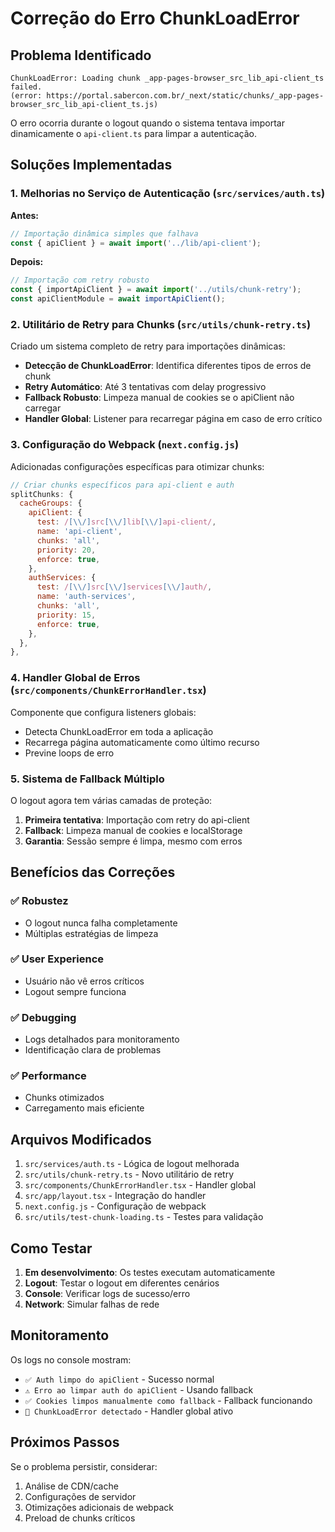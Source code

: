 # Correção do Erro ChunkLoadError

## Problema Identificado
```
ChunkLoadError: Loading chunk _app-pages-browser_src_lib_api-client_ts failed.
(error: https://portal.sabercon.com.br/_next/static/chunks/_app-pages-browser_src_lib_api-client_ts.js)
```

O erro ocorria durante o logout quando o sistema tentava importar dinamicamente o `api-client.ts` para limpar a autenticação.

## Soluções Implementadas

### 1. Melhorias no Serviço de Autenticação (`src/services/auth.ts`)

**Antes:**
```typescript
// Importação dinâmica simples que falhava
const { apiClient } = await import('../lib/api-client');
```

**Depois:**
```typescript
// Importação com retry robusto
const { importApiClient } = await import('../utils/chunk-retry');
const apiClientModule = await importApiClient();
```

### 2. Utilitário de Retry para Chunks (`src/utils/chunk-retry.ts`)

Criado um sistema completo de retry para importações dinâmicas:

- **Detecção de ChunkLoadError**: Identifica diferentes tipos de erros de chunk
- **Retry Automático**: Até 3 tentativas com delay progressivo
- **Fallback Robusto**: Limpeza manual de cookies se o apiClient não carregar
- **Handler Global**: Listener para recarregar página em caso de erro crítico

### 3. Configuração do Webpack (`next.config.js`)

Adicionadas configurações específicas para otimizar chunks:

```javascript
// Criar chunks específicos para api-client e auth
splitChunks: {
  cacheGroups: {
    apiClient: {
      test: /[\\/]src[\\/]lib[\\/]api-client/,
      name: 'api-client',
      chunks: 'all',
      priority: 20,
      enforce: true,
    },
    authServices: {
      test: /[\\/]src[\\/]services[\\/]auth/,
      name: 'auth-services',
      chunks: 'all',
      priority: 15,
      enforce: true,
    },
  },
},
```

### 4. Handler Global de Erros (`src/components/ChunkErrorHandler.tsx`)

Componente que configura listeners globais:
- Detecta ChunkLoadError em toda a aplicação
- Recarrega página automaticamente como último recurso
- Previne loops de erro

### 5. Sistema de Fallback Múltiplo

O logout agora tem várias camadas de proteção:

1. **Primeira tentativa**: Importação com retry do api-client
2. **Fallback**: Limpeza manual de cookies e localStorage
3. **Garantia**: Sessão sempre é limpa, mesmo com erros

## Benefícios das Correções

### ✅ Robustez
- O logout nunca falha completamente
- Múltiplas estratégias de limpeza

### ✅ User Experience
- Usuário não vê erros críticos
- Logout sempre funciona

### ✅ Debugging
- Logs detalhados para monitoramento
- Identificação clara de problemas

### ✅ Performance
- Chunks otimizados
- Carregamento mais eficiente

## Arquivos Modificados

1. `src/services/auth.ts` - Lógica de logout melhorada
2. `src/utils/chunk-retry.ts` - Novo utilitário de retry
3. `src/components/ChunkErrorHandler.tsx` - Handler global
4. `src/app/layout.tsx` - Integração do handler
5. `next.config.js` - Configuração de webpack
6. `src/utils/test-chunk-loading.ts` - Testes para validação

## Como Testar

1. **Em desenvolvimento**: Os testes executam automaticamente
2. **Logout**: Testar o logout em diferentes cenários
3. **Console**: Verificar logs de sucesso/erro
4. **Network**: Simular falhas de rede

## Monitoramento

Os logs no console mostram:
- `✅ Auth limpo do apiClient` - Sucesso normal
- `⚠️ Erro ao limpar auth do apiClient` - Usando fallback
- `✅ Cookies limpos manualmente como fallback` - Fallback funcionando
- `🔄 ChunkLoadError detectado` - Handler global ativo

## Próximos Passos

Se o problema persistir, considerar:
1. Análise de CDN/cache
2. Configurações de servidor
3. Otimizações adicionais de webpack
4. Preload de chunks críticos 